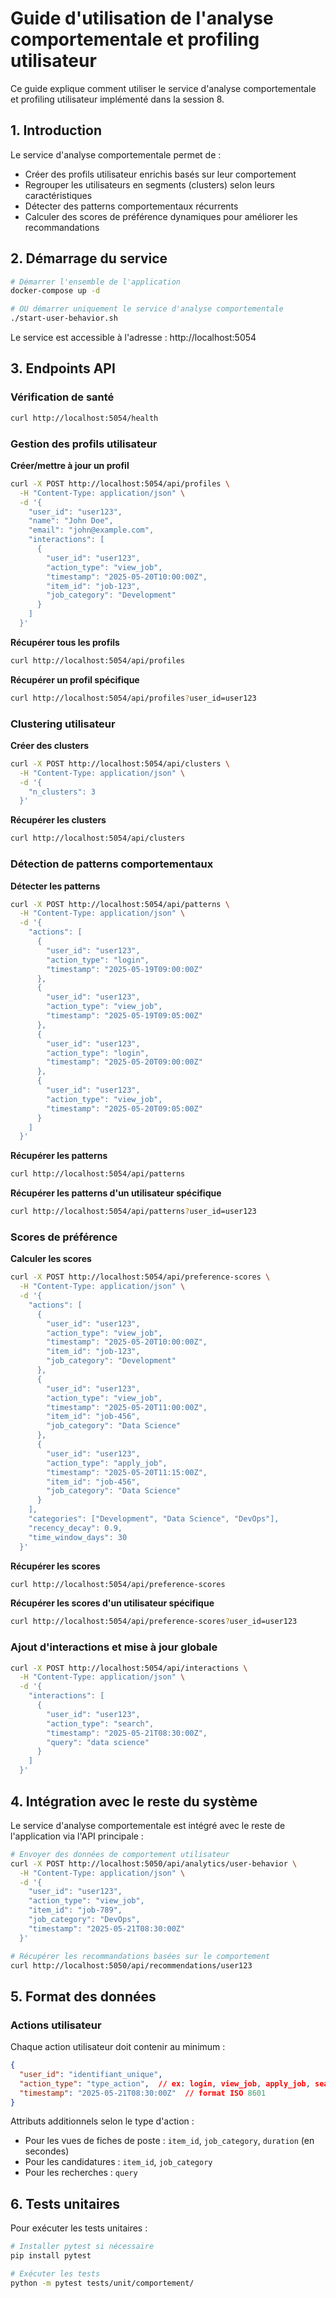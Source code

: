 # Guide d'utilisation de l'analyse comportementale et profiling utilisateur

Ce guide explique comment utiliser le service d'analyse comportementale et profiling utilisateur implémenté dans la session 8.

## 1. Introduction

Le service d'analyse comportementale permet de :
- Créer des profils utilisateur enrichis basés sur leur comportement
- Regrouper les utilisateurs en segments (clusters) selon leurs caractéristiques
- Détecter des patterns comportementaux récurrents
- Calculer des scores de préférence dynamiques pour améliorer les recommandations

## 2. Démarrage du service

```bash
# Démarrer l'ensemble de l'application
docker-compose up -d

# OU démarrer uniquement le service d'analyse comportementale
./start-user-behavior.sh
```

Le service est accessible à l'adresse : http://localhost:5054

## 3. Endpoints API

### Vérification de santé

```bash
curl http://localhost:5054/health
```

### Gestion des profils utilisateur

**Créer/mettre à jour un profil**
```bash
curl -X POST http://localhost:5054/api/profiles \
  -H "Content-Type: application/json" \
  -d '{
    "user_id": "user123",
    "name": "John Doe",
    "email": "john@example.com",
    "interactions": [
      {
        "user_id": "user123",
        "action_type": "view_job",
        "timestamp": "2025-05-20T10:00:00Z",
        "item_id": "job-123",
        "job_category": "Development"
      }
    ]
  }'
```

**Récupérer tous les profils**
```bash
curl http://localhost:5054/api/profiles
```

**Récupérer un profil spécifique**
```bash
curl http://localhost:5054/api/profiles?user_id=user123
```

### Clustering utilisateur

**Créer des clusters**
```bash
curl -X POST http://localhost:5054/api/clusters \
  -H "Content-Type: application/json" \
  -d '{
    "n_clusters": 3
  }'
```

**Récupérer les clusters**
```bash
curl http://localhost:5054/api/clusters
```

### Détection de patterns comportementaux

**Détecter les patterns**
```bash
curl -X POST http://localhost:5054/api/patterns \
  -H "Content-Type: application/json" \
  -d '{
    "actions": [
      {
        "user_id": "user123",
        "action_type": "login",
        "timestamp": "2025-05-19T09:00:00Z"
      },
      {
        "user_id": "user123",
        "action_type": "view_job",
        "timestamp": "2025-05-19T09:05:00Z"
      },
      {
        "user_id": "user123",
        "action_type": "login",
        "timestamp": "2025-05-20T09:00:00Z"
      },
      {
        "user_id": "user123",
        "action_type": "view_job",
        "timestamp": "2025-05-20T09:05:00Z"
      }
    ]
  }'
```

**Récupérer les patterns**
```bash
curl http://localhost:5054/api/patterns
```

**Récupérer les patterns d'un utilisateur spécifique**
```bash
curl http://localhost:5054/api/patterns?user_id=user123
```

### Scores de préférence

**Calculer les scores**
```bash
curl -X POST http://localhost:5054/api/preference-scores \
  -H "Content-Type: application/json" \
  -d '{
    "actions": [
      {
        "user_id": "user123",
        "action_type": "view_job",
        "timestamp": "2025-05-20T10:00:00Z",
        "item_id": "job-123",
        "job_category": "Development"
      },
      {
        "user_id": "user123",
        "action_type": "view_job",
        "timestamp": "2025-05-20T11:00:00Z",
        "item_id": "job-456",
        "job_category": "Data Science"
      },
      {
        "user_id": "user123",
        "action_type": "apply_job",
        "timestamp": "2025-05-20T11:15:00Z",
        "item_id": "job-456",
        "job_category": "Data Science"
      }
    ],
    "categories": ["Development", "Data Science", "DevOps"],
    "recency_decay": 0.9,
    "time_window_days": 30
  }'
```

**Récupérer les scores**
```bash
curl http://localhost:5054/api/preference-scores
```

**Récupérer les scores d'un utilisateur spécifique**
```bash
curl http://localhost:5054/api/preference-scores?user_id=user123
```

### Ajout d'interactions et mise à jour globale

```bash
curl -X POST http://localhost:5054/api/interactions \
  -H "Content-Type: application/json" \
  -d '{
    "interactions": [
      {
        "user_id": "user123",
        "action_type": "search",
        "timestamp": "2025-05-21T08:30:00Z",
        "query": "data science"
      }
    ]
  }'
```

## 4. Intégration avec le reste du système

Le service d'analyse comportementale est intégré avec le reste de l'application via l'API principale :

```bash
# Envoyer des données de comportement utilisateur
curl -X POST http://localhost:5050/api/analytics/user-behavior \
  -H "Content-Type: application/json" \
  -d '{
    "user_id": "user123",
    "action_type": "view_job",
    "item_id": "job-789",
    "job_category": "DevOps",
    "timestamp": "2025-05-21T08:30:00Z"
  }'

# Récupérer les recommandations basées sur le comportement
curl http://localhost:5050/api/recommendations/user123
```

## 5. Format des données

### Actions utilisateur

Chaque action utilisateur doit contenir au minimum :

```json
{
  "user_id": "identifiant_unique",
  "action_type": "type_action",  // ex: login, view_job, apply_job, search
  "timestamp": "2025-05-21T08:30:00Z"  // format ISO 8601
}
```

Attributs additionnels selon le type d'action :

- Pour les vues de fiches de poste : `item_id`, `job_category`, `duration` (en secondes)
- Pour les candidatures : `item_id`, `job_category`
- Pour les recherches : `query`

## 6. Tests unitaires

Pour exécuter les tests unitaires :

```bash
# Installer pytest si nécessaire
pip install pytest

# Exécuter les tests
python -m pytest tests/unit/comportement/
```